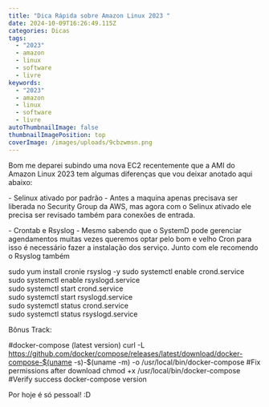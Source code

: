 ```yaml
---
title: "Dica Rápida sobre Amazon Linux 2023 "
date: 2024-10-09T16:26:49.115Z
categories: Dicas
tags:
  - "2023"
  - amazon
  - linux
  - software
  - livre
keywords:
  - "2023"
  - amazon
  - linux
  - software
  - livre
autoThumbnailImage: false
thumbnailImagePosition: top
coverImage: /images/uploads/9cbzwmsn.png
---
```

B﻿om me deparei subindo uma nova EC2 recentemente que a AMI do Amazon Linux 2023 tem algumas diferenças que vou deixar anotado aqui abaixo:

\-﻿ Selinux ativado por padrão - Antes a maquina apenas precisava ser liberada no Security Group da AWS, mas agora com o Selinux ativado ele precisa ser revisado também para conexões de entrada. 

\- C﻿rontab e Rsyslog -  Mesmo sabendo que o SystemD pode gerenciar agendamentos muitas vezes queremos optar pelo bom e velho Cron para isso  é necessário fazer a instalação dos serviço. Junto com ele recomendo o Rsyslog também 

sudo yum install cronie rsyslog -y
sudo systemctl enable crond.service\
sudo systemctl enable rsyslogd.service\
sudo systemctl start crond.service\
sudo systemctl start rsyslogd.service\
sudo systemctl status crond.service\
sudo systemctl status rsyslogd.service

B﻿ônus Track:

\#docker-compose (latest version)
curl -L https://github.com/docker/compose/releases/latest/download/docker-compose-$(uname -s)-$(uname -m) -o /usr/local/bin/docker-compose
#Fix permissions after download
chmod +x /usr/local/bin/docker-compose
#Verify success
docker-compose version

P﻿or hoje é só pessoal! :D